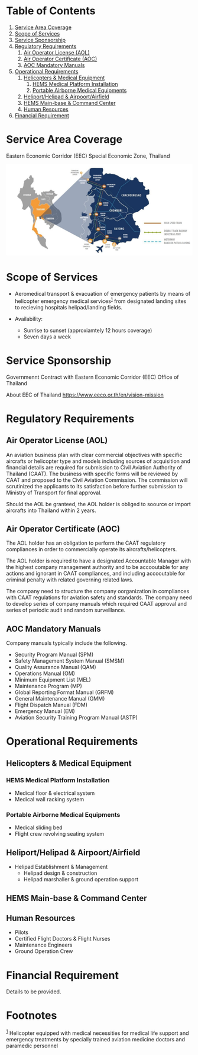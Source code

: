 
# Table of Contents

1.  [Service Area Coverage](#org3faa2d6)
2.  [Scope of Services](#org0245bbf)
3.  [Service Sponsorship](#org30b0c9a)
4.  [Regulatory Requirements](#orgc8578fc)
    1.  [Air Operator License (AOL)](#org1d04f0b)
    2.  [Air Operator Certificate (AOC)](#orgcc54421)
    3.  [AOC Mandatory Manuals](#org510488a)
5.  [Operational Requirements](#orgd4e63eb)
    1.  [Helicopters & Medical Equipment](#orgcf6bd7d)
        1.  [HEMS Medical Platform Installation](#orgfa93177)
        2.  [Portable Airborne Medical Equipments](#org16746eb)
    2.  [Heliport/Helipad & Airpoort/Airfield](#orge9336e7)
    3.  [HEMS Main-base & Command Center](#orgc080d6e)
    4.  [Human Resources](#orgfb6e40e)
6.  [Financial Requirement](#orgbeb8136)



<a id="org3faa2d6"></a>

# Service Area Coverage

Eastern Economic Corridor (EEC) Special Economic Zone, Thailand

![img](./eec_photo1.jpg)


<a id="org0245bbf"></a>

# Scope of Services

-   Aeromedical transport & evacuation of emergency patients by means of helicopter emergency medical services<sup><a id="fnr.1" class="footref" href="#fn.1">1</a></sup> from designated landing sites to recieving hospitals helipad/landing fields.

-   Availability:
    -   Sunrise to sunset (approxiamtely 12 hours coverage)
    -   Seven days a week


<a id="org30b0c9a"></a>

# Service Sponsorship

Governmennt Contract with Eastern Economic Corridor (EEC) Office of Thailand

About EEC of Thailand 
<https://www.eeco.or.th/en/vision-mission> 


<a id="orgc8578fc"></a>

# Regulatory Requirements


<a id="org1d04f0b"></a>

## Air Operator License (AOL)

An aviation business plan with clear commercial objectives with specific aircrafts or helicopter type and models including sources of acquisition and financial details are required for submission to Civil Aviation Authority of Thailand (CAAT). The business with specific forms will be reviewed by CAAT and proposed to the Civil Aviation Commission. The commission will scrutinized the applicants to its satisfaction before further submission to Ministry of Transport for final approval.

Should the AOL be granteed, the AOL holder is obliged to soource or import aircrafts into Thailand within 2 years.


<a id="orgcc54421"></a>

## Air Operator Certificate (AOC)

The AOL holder has an obligation to perform the CAAT regulatory compliances in order to commercially operate its aircrafts/helicopters.

The AOL holder is required to have a designated Accountable Manager with the highest company management authority and to be accooutable for any actions and ignorant in CAAT compliances, and including accooutable for criminal penalty with related governing related laws.

The company need to structure the company oorganization in compliances with CAAT regulations for aviation safety and standards. The company need to develop series of company manuals which required CAAT approval and series of periodic audit and random surveillance.


<a id="org510488a"></a>

## AOC Mandatory Manuals

Company manuals typically include the following.

-   Security Program Manual (SPM)
-   Safety Management System Manual (SMSM)
-   Quality Assurance Manual (QAM)
-   Operations Manual (OM)
-   Minimum Equipment List (MEL)
-   Maintenance Program (MP)
-   Global Reporting Format Manual (GRFM)
-   General Maintenance Manual (GMM)
-   Flight Dispatch Manual (FDM)
-   Emergency Manual (EM)
-   Aviation Security Training Program Manual (ASTP)


<a id="orgd4e63eb"></a>

# Operational Requirements


<a id="orgcf6bd7d"></a>

## Helicopters & Medical Equipment


<a id="orgfa93177"></a>

### HEMS Medical Platform Installation

-   Medical floor & electrical system
-   Medical wall racking system


<a id="org16746eb"></a>

### Portable Airborne Medical Equipments

-   Medical sliding bed
-   Flight crew revolving seating system


<a id="orge9336e7"></a>

## Heliport/Helipad & Airpoort/Airfield

-   Helipad Establishment & Management
    -   Helipad design & construction
    -   Helipad marshaller & ground operation support


<a id="orgc080d6e"></a>

## HEMS Main-base & Command Center


<a id="orgfb6e40e"></a>

## Human Resources

-   Pilots
-   Certified Flight Doctors & Flight Nurses
-   Maintenance Engineers
-   Ground Operation Crew


<a id="orgbeb8136"></a>

# Financial Requirement

Details to be provided.


# Footnotes

<sup><a id="fn.1" href="#fnr.1">1</a></sup> Helicopter equipped with medical necessities for medical life support and emergency treatments by specially trained aviation medicine doctors and paramedic personnel
